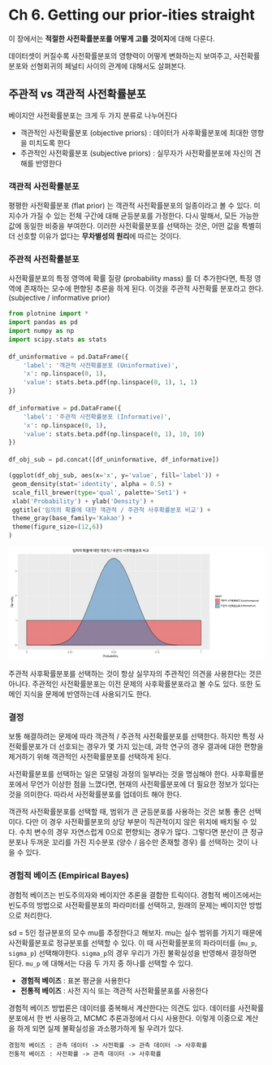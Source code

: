 
# Ch 6. Getting our prior-ities straight

이 장에서는 **적절한 사전확률분포를 어떻게 고를 것이지**에 대해 다룬다. 

데이터셋이 커질수록 사전확률분포의 영향력이 어떻게 변화하는지 보여주고, 사전확률분포와 선형회귀의 페널티 사이의 관계에 대해서도 살펴본다.

## 주관적 vs 객관적 사전확률분포

베이지안 사전확률분포는 크게 두 가지 분류로 나누어진다

- 객관적인 사전확률분포 (objective priors) : 데이터가 사후확률분포에 최대한 영향을 미치도록 한다
- 주관적인 사전확률분포 (subjective priors) : 실무자가 사전확률분포에 자신의 견해를 반영한다

### 객관적 사전확률분포

평평한 사전확률분포 (flat prior) 는 객관적 사전확률분포의 일종이라고 볼 수 있다. 미지수가 가질 수 있는 전체 구간에 대해 균등분포를 가정한다. 다시 말해서, 모든 가능한 값에 동일한 비중을 부여한다. 이러한 사전확률분포를 선택하는 것은, 어떤 값을 특별히 더 선호할 이유가 없다는 **무차별성의 원리**에 따르는 것이다.

### 주관적 사전확률분포

사전확률분포의 특정 영역에 확률 질량 (probability mass) 를 더 추가한다면, 특정 영역에 존재하는 모수에 편향된 추론을 하게 된다. 이것을 주관적 사전확률 분포라고 한다. (subjective / informative prior)


```python
from plotnine import *
import pandas as pd
import numpy as np
import scipy.stats as stats

df_uninformative = pd.DataFrame({
    'label': '객관적 사전확률분포 (Uninformative)',
    'x': np.linspace(0, 1),
    'value': stats.beta.pdf(np.linspace(0, 1), 1, 1)
})

df_informative = pd.DataFrame({
    'label': '주관적 사전확률분포 (Informative)',
    'x': np.linspace(0, 1),
    'value': stats.beta.pdf(np.linspace(0, 1), 10, 10)
})

df_obj_sub = pd.concat([df_uninformative, df_informative])
```


```python
(ggplot(df_obj_sub, aes(x='x', y='value', fill='label')) +
 geom_density(stat='identity', alpha = 0.5) +
 scale_fill_brewer(type='qual', palette='Set1') +
 xlab('Probability') + ylab('Density') + 
 ggtitle('임의의 확률에 대한 객관적 / 주관적 사후확률분포 비교') +
 theme_gray(base_family='Kakao') +
 theme(figure_size=(12,6))
)
```


![png](fig_ch6_1/output_10_0.png)


주관적 사후확률분포를 선택하는 것이 항상 실무자의 주관적인 의견을 사용한다는 것은 아니다. 주관적인 사전확률분포는 이전 문제의 사후확률분포라고 볼 수도 있다. 또한 도메인 지식을 문제에 반영하는데 사용되기도 한다.

### 결정

보통 해결하려는 문제에 따라 객관적 / 주관적 사전확률분포를 선택한다. 하지만 특정 사전확률분포가 더 선호되는 경우가 몇 가지 있는데, 과학 연구의 경우 결과에 대한 편향을 제거하기 위해 객관적인 사전확률분포를 선택하게 된다.

사전확률분포를 선택하는 일은 모델링 과정의 일부라는 것을 명심해야 한다. 사후확률분포에서 무언가 이상한 점을 느꼈다면, 현재의 사전확률분포에 더 필요한 정보가 있다는 것을 의미한다. 따라서 사전확률분포를 업데이트 해야 한다.

객관적 사전확률분포를 선택할 때, 범위가 큰 균등분포를 사용하는 것은 보통 좋은 선택이다. 다만 이 경우 사전확률분포의 상당 부분이 직관적이지 않은 위치에 배치될 수 있다. 수치 변수의 경우 자연스럽게 0으로 편향되는 경우가 많다. 그렇다면 분산이 큰 정규분포나 두꺼운 꼬리를 가진 지수분포 (양수 / 음수만 존재할 경우) 를 선택하는 것이 나을 수 있다.

### 경험적 베이즈 (Empirical Bayes)

경험적 베이즈는 빈도주의자와 베이지안 추론을 결합한 트릭이다. 경험적 베이즈에서는 빈도주의 방법으로 사전확률분포의 파라미터를 선택하고, 원래의 문제는 베이지안 방법으로 처리한다.

sd = 5인 정규분포의 모수 mu를 추정한다고 해보자. mu는 실수 범위를 가지기 때문에 사전확률분포로 정규분포를 선택할 수 있다. 이 때 사전확률분포의 파라미터를 (`mu_p`, `sigma_p`) 선택해야한다. `sigma_p`의 경우 우리가 가진 불확실성을 반영해서 결정하면 된다. `mu_p` 에 대해서는 다음 두 가지 중 하나를 선택할 수 있다.

- **경험적 베이즈** : 표본 평균을 사용한다
- **전통적 베이즈** : 사전 지식 또는 객관적 사전확률분포를 사용한다

경험적 베이즈 방법론은 데이터를 중복해서 계산한다는 의견도 있다. 데이터를 사전확률분포에서 한 번 사용하고, MCMC 추론과정에서 다시 사용한다. 이렇게 이중으로 계산을 하게 되면 실제 불확실성을 과소평가하게 될 우려가 있다. 

```
경험적 베이즈 : 관측 데이터 -> 사전확률 -> 관측 데이터 -> 사후확률
전통적 베이즈 : 사전확률 -> 관측 데이터 -> 사후확률
```
